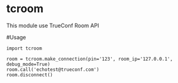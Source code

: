 # tcroom
This module use TrueConf Room API

#Usage
```
import tcroom

room = tcroom.make_connection(pin='123', room_ip='127.0.0.1', debug_mode=True)
room.call('echotest@trueconf.com')
room.disconnect()
```
